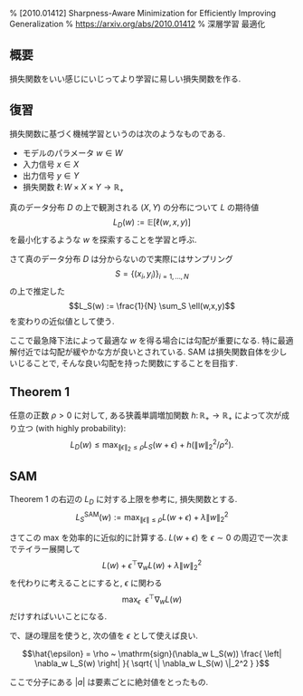 % [2010.01412] Sharpness-Aware Minimization for Efficiently Improving Generalization
% https://arxiv.org/abs/2010.01412
% 深層学習 最適化

## 概要

損失関数をいい感じにいじってより学習に易しい損失関数を作る.

## 復習

損失関数に基づく機械学習というのは次のようなものである.

- モデルのパラメータ $w \in W$
- 入力信号 $x \in X$
- 出力信号 $y \in Y$
- 損失関数 $\ell \colon W \times X \times Y \to \mathbb R_+$

真のデータ分布 $D$ の上で観測される $(X,Y)$ の分布について $L$ の期待値
$$L_D(w) := \mathbb E \left[ \ell(w,x,y) \right]$$
を最小化するような $w$ を探索することを学習と呼ぶ.

さて真のデータ分布 $D$ は分からないので実際にはサンプリング
$$S = \{ (x_i, y_i) \}_{i=1,\ldots,N}$$
の上で推定した
$$L_S(w) := \frac{1}{N} \sum_S \ell(w,x,y)$$
を変わりの近似値として使う.

ここで最急降下法によって最適な $w$ を得る場合には勾配が重要になる.
特に最適解付近では勾配が緩やかな方が良いとされている.
SAM は損失関数自体を少しいじることで, そんな良い勾配を持った関数にすることを目指す.

## Theorem 1

任意の正数 $\rho > 0$ に対して, ある狭義単調増加関数
$h \colon \mathbb R_+ \to \mathbb R_+$
によって次が成り立つ (with highly probability):
$$L_D(w) \leq \max_{\|\epsilon\|_2 \leq \rho} L_S(w + \epsilon) + h(\|w\|_2^2 / \rho^2).$$

## SAM

Theorem 1 の右辺の $L_D$ に対する上限を参考に, 損失関数とする.
$$L_S^{\mathrm{SAM}}(w) := \max_{\| \epsilon \| \leq \rho} L(w + \epsilon) + \lambda \|w\|_2^2$$

さてこの max を効率的に近似的に計算する.
$L(w + \epsilon)$ を $\epsilon \sim 0$ の周辺で一次までテイラー展開して
$$L(w) + \epsilon^\top \nabla_w L(w) + \lambda \|w\|_2^2$$
を代わりに考えることにすると, $\epsilon$ に関わる
$$\max_\epsilon ~~ \epsilon^\top \nabla_w L(w)$$
だけすればいいことになる.

で、謎の理屈を使うと, 次の値を $\epsilon$ として使えば良い.

$$\hat{\epsilon} = \rho ~
\mathrm{sign}(\nabla_w L_S(w))
\frac{
\left| \nabla_w L_S(w) \right|
}{
\sqrt{ \| \nabla_w L_S(w) \|_2^2 }
}$$

ここで分子にある $\left| a \right|$ は要素ごとに絶対値をとったもの.


